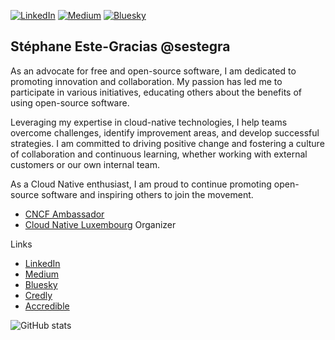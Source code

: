 [![LinkedIn](https://img.shields.io/badge/linkedin-%230077B5.svg?style=for-the-badge&logo=linkedin&logoColor=white)](https://linkedin.com/in/sestegra)
[![Medium](https://img.shields.io/badge/medium-12100E?style=for-the-badge&logo=medium&logoColor=white)](https://medium.com/@sestegra)
[![Bluesky](https://img.shields.io/badge/bluesky-%231185FE.svg?style=for-the-badge&logo=bluesky&logoColor=white)](https://bsky.app/profile/sestegra.bsky.social)

## Stéphane Este-Gracias @sestegra
As an advocate for free and open-source software, I am dedicated to promoting innovation and collaboration. My passion has led me to participate in various initiatives, educating others about the benefits of using open-source software.

Leveraging my expertise in cloud-native technologies, I help teams overcome challenges, identify improvement areas, and develop successful strategies. I am committed to driving positive change and fostering a culture of collaboration and continuous learning, whether working with external customers or our own internal team.

As a Cloud Native enthusiast, I am proud to continue promoting open-source software and inspiring others to join the movement.

* [CNCF Ambassador](https://www.credly.com/badges/97e29ae0-2d27-4371-b155-03019e50c52d)</br> 
* [Cloud Native Luxembourg](https://community.cncf.io/luxembourg/) Organizer</br> 

Links
* [LinkedIn](https://linkedin.com/in/sestegra)
* [Medium](https://medium.com/@sestegra)
* [Bluesky](https://bsky.app/profile/sestegra.bsky.social)
* [Credly](https://www.credly.com/users/sestegra)
* [Accredible](https://www.credential.net/profile/sestegra/wallet)

![GitHub stats](https://github-readme-stats.vercel.app/api?username=sestegra&show_icons=true&theme=highcontrast)
